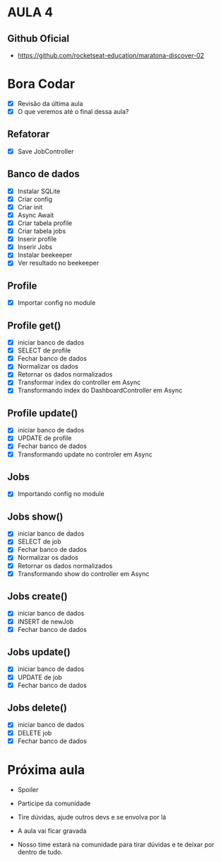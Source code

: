 # AULA 4
## Github Oficial
- https://github.com/rocketseat-education/maratona-discover-02

# Bora Codar
- [X]  Revisão da última aula
- [X]  O que veremos até o final dessa aula?

## Refatorar
* [X] Save JobController

## Banco de dados
* [X] Instalar SQLite
* [X] Criar config
* [X] Criar init
* [X]  Async Await
* [X] Criar tabela profile
* [X] Criar tabela jobs
* [X] Inserir profile
* [X] Inserir Jobs
* [X]  Instalar beekeeper
* [X] Ver resultado no beekeeper

## Profile
* [x]  Importar config no module 

## Profile get()
* [x] iniciar banco de dados
* [x] SELECT de profile
* [x] Fechar banco de dados 
* [x] Normalizar os dados 
* [x] Retornar os dados normalizados
* [X]  Transformar index do controller em Async
* [X] Transformando index do DashboardController em Async

## Profile update()
* [X] iniciar banco de dados
* [X] UPDATE de profile
* [X] Fechar banco de dados 
* [X] Transformando update no controler em Async

## Jobs 
* [X] Importando config no module

## Jobs show()
* [X] iniciar banco de dados
* [X] SELECT de job
* [X] Fechar banco de dados 
* [X] Normalizar os dados 
* [X] Retornar os dados normalizados
* [X] Transformando show do controller em Async

## Jobs create()
* [X] iniciar banco de dados
* [X] INSERT de newJob
* [X] Fechar banco de dados

## Jobs update()
* [X] iniciar banco de dados
* [X] UPDATE de job
* [X] Fechar banco de dados 

## Jobs delete()
* [X] iniciar banco de dados
* [X] DELETE job
* [X] Fechar banco de dados  

# Próxima aula
* Spoiler
* Participe da comunidade
* Tire dúvidas, ajude outros devs e se envolva por lá

* A aula vai ficar gravada
* Nosso time estará na comunidade para tirar dúvidas e te deixar por dentro de tudo.